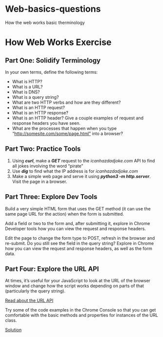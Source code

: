 # Web-basics-questions
How the web works basic therminology
# ****How Web Works Exercise****

## **Part One: Solidify Terminology**

In your own terms, define the following terms:

- What is HTTP?
- What is a URL?
- What is DNS?
- What is a query string?
- What are two HTTP verbs and how are they different?
- What is an HTTP request?
- What is an HTTP response?
- What is an HTTP header? Give a couple examples of request and response headers you have seen.
- What are the processes that happen when you type “http://somesite.com/some/page.html” into a browser?

## ****Part Two: Practice Tools****

1. Using ***curl***, make a ***GET*** request to the *icanhazdadjoke.com* API to find all jokes involving the word “pirate”
2. Use ***dig*** to find what the IP address is for *icanhazdadjoke.com*
3. Make a simple web page and serve it using ***python3 -m http.server***. Visit the page in a browser.

## **Part Three: Explore Dev Tools**

Build a very simple HTML form that uses the GET method (it can use the same page URL for the action) when the form is submitted.

Add a field or two to the form and, after submitting it, explore in Chrome Developer tools how you can view the request and response headers.

Edit the page to change the form type to POST, refresh in the browser and re-submit. Do you still see the field in the query string? Explore in Chrome how you can view the request and response headers, as well as the form data.

## **Part Four: Explore the URL API**

At times, it’s useful for your JavaScript to look at the URL of the browser window and change how the script works depending on parts of that (particularly the query string).

[Read about the URL API](https://developer.mozilla.org/en-US/docs/Web/API/URL)

Try some of the code examples in the Chrome Console so that you can get comfortable with the basic methods and properties for instances of the URL class.

[Solution](https://lessons.springboard.com/Solution-b90d1d16d5f043f79fa6524333d6f99b?pvs=21)
